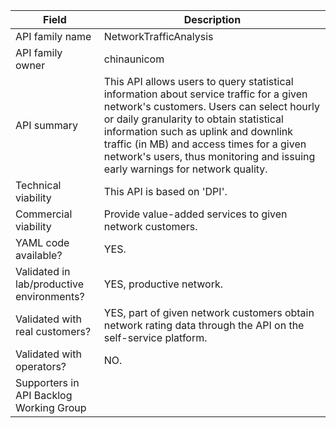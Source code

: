 | **Field** | Description | 
| ---- | ----- |
| API family name | NetworkTrafficAnalysis |
| API family owner | chinaunicom |
| API summary | This API allows users to query statistical information about service traffic for a given network's customers. Users can select hourly or daily granularity to obtain statistical information such as uplink and downlink traffic (in MB) and access times for a given network's users, thus monitoring and issuing early warnings for network quality.|
| Technical viability | This API is based on 'DPI'. |
| Commercial viability | Provide value-added services to given network customers. |
| YAML code available? | YES. |
| Validated in lab/productive environments? | YES, productive network. |
| Validated with real customers? | YES, part of given network customers obtain network rating data through the API on the self-service platform. |
| Validated with operators? | NO. |
| Supporters in API Backlog Working Group |  |
